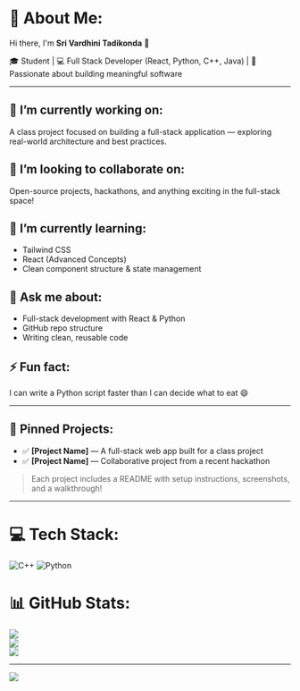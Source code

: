 # 💫 About Me:

Hi there, I'm **Sri Vardhini Tadikonda** 👋

🎓 Student | 💻 Full Stack Developer (React, Python, C++, Java) | 🚀 Passionate about building meaningful software

---

## 🔭 I’m currently working on:
A class project focused on building a full-stack application — exploring real-world architecture and best practices.

## 🤝 I’m looking to collaborate on:
Open-source projects, hackathons, and anything exciting in the full-stack space!

## 🌱 I’m currently learning:
- Tailwind CSS  
- React (Advanced Concepts)  
- Clean component structure & state management  

## 💬 Ask me about:
- Full-stack development with React & Python  
- GitHub repo structure  
- Writing clean, reusable code  

## ⚡ Fun fact:
I can write a Python script faster than I can decide what to eat 😄

---

## 📌 Pinned Projects:
- ✅ **[Project Name]** — A full-stack web app built for a class project  
- ✅ **[Project Name]** — Collaborative project from a recent hackathon

> Each project includes a README with setup instructions, screenshots, and a walkthrough!

---




# 💻 Tech Stack:
![C++](https://img.shields.io/badge/c++-%2300599C.svg?style=for-the-badge&logo=c%2B%2B&logoColor=white) ![Python](https://img.shields.io/badge/python-3670A0?style=for-the-badge&logo=python&logoColor=ffdd54)
# 📊 GitHub Stats:
![](https://github-readme-stats.vercel.app/api?username=minnu04&theme=dark&hide_border=false&include_all_commits=false&count_private=false)<br/>
![](https://nirzak-streak-stats.vercel.app/?user=minnu04&theme=dark&hide_border=false)<br/>
![](https://github-readme-stats.vercel.app/api/top-langs/?username=minnu04&theme=dark&hide_border=false&include_all_commits=false&count_private=false&layout=compact)

---
[![](https://visitcount.itsvg.in/api?id=minnu04&icon=0&color=0)](https://visitcount.itsvg.in)

<!-- Proudly created with GPRM ( https://gprm.itsvg.in ) -->
